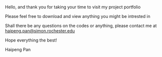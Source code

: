 Hello, and thank you for taking your time to visit my project portfolio

Please feel free to download and view anything you might be intrested in

Shall there be any questions on the codes or anything, please contact me at haipeng.pan@simon.rochester.edu

Hope everything the best!


Haipeng Pan
